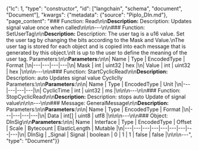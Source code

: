 {"lc": 1, "type": "constructor", "id": ["langchain", "schema", "document", "Document"], "kwargs": {"metadata": {"source": "PipIo_DIn.md"}, "page_content": "### Function: Read\n\n**Description:** Description: Updates signal value once when called\n\n\n---\n\n### Function: SetUserTag\n\n**Description:** Description: The user tag is a u16 value. Set the user tag by changing the bits according to the Mask and Value.\nThe user tag is stored for each object and is copied into each message that is generated by this object.\nIt is up to the user to define the meaning of the user tag. Parameters:\n\n**Parameters:**\n\n| Name | Type | EncodedType | Format |\n|---|---|---|---|\n| Mask | int | uint32 | hex |\n| Value | int | uint32 | hex |\n\n\n---\n\n### Function: StartCyclicRead\n\n**Description:** Description: auto Updates signal value Cycliclly Parameters:\n\n**Parameters:**\n\n| Name | Type | EncodedType | Unit |\n|---|---|---|---|\n| CyclicTime | int | uint32 | ms |\n\n\n---\n\n### Function: StopCyclicRead\n\n**Description:** Description: stops auto Update of signal value\n\n\n---\n\n### Message: GeneralMessage\n\n**Description:** Parameters:\n\n**Parameters:**\n\n| Name | Type | EncodedType | Format |\n|---|---|---|---|\n| Data | int[] | uint8 | utf8 |\n\n\n---\n\n### Object: DInSig\n\n**Parameters:**\n\n| Name | Interface | Type | EncodedType | Offset | Scale | Bytecount | ElasticLength | Mutable |\n|---|---|---|---|---|---|---|---|---|\n| DInSig | _Signal | Signal | boolean | 0 | 1 | 1 | false | false |\n\n\n---", "type": "Document"}}